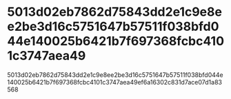 # 5013d02eb7862d75843dd2e1c9e8ee2be3d16c5751647b57511f038bfd044e140025b6421b7f697368fcbc4101c3747aea49
5013d02eb7862d75843dd2e1c9e8ee2be3d16c5751647b57511f038bfd044e140025b6421b7f697368fcbc4101c3747aea49ef6a16302c831d7ace07d1a83568
